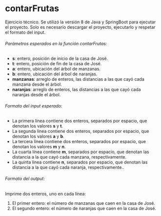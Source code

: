 # contarFrutas

Ejercicio técnico. Se utilizó la versión 8 de Java y SpringBoot para ejecutar el proyecto. Solo es necesario descargar el proyecto, ejecutarlo y respetar el formato del input.

###### Parámetros esperados en la función contarFrutas:

- **s**: entero, posición de inicio de la casa de José.
- **t**: entero, posición de fin de la casa de José.
- **a**: entero, ubicación del árbol de manzanas.
- **b**: entero, ubicación del árbol de naranjas.
- **manzanas**: arreglo de enteros, las distancias a las que cayó cada manzana desde el árbol.
- **naranjas**: arreglo de enteros, las distancias a las que cayó cada naranjas desde el árbol.


###### Formato del input esperado:

- La primera línea contiene dos enteros, separados por espacio, que denotan los valores **s** y **t**.
- La segunda línea contiene dos enteros, separados por espacio, que denotan los valores **a** y **b**.
- La tercera línea contiene dos enteros, separados por espacio, que denotan los valores **m** y **n**.
- La cuarta línea contiene **m**, separados por espacio, que denotan las distancia a la que cayó cada manzana, respectivamente.
- La quinta línea contiene **n**, separados por espacio, que denotan las distancia a la que cayó cada naranja, respectivamente..

###### Formato del output:

Imprime dos enteros, uno en cada línea:

1. El primer entero: el número de manzanas que caen en la casa de José.
1. El segundo entero: el número de naranjas que caen en la casa de José.



